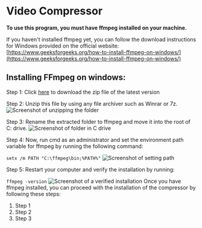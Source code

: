 # Video Compressor

**To use this program, you must have ffmpeg installed on your machine.** 

If you haven't installed ffmpeg yet, you can follow the download instructions for Windows provided on the official website: [https://www.geeksforgeeks.org/how-to-install-ffmpeg-on-windows/](https://www.geeksforgeeks.org/how-to-install-ffmpeg-on-windows/)

## Installing FFmpeg on windows:
Step 1: Click [here](https://www.gyan.dev/ffmpeg/builds/ffmpeg-git-full.7z) to download the zip file of the latest version

Step 2: Unzip this file by using any file archiver such as Winrar or 7z.
![Screenshot of unzipping the folder](https://media.geeksforgeeks.org/wp-content/uploads/20210912212008/1.png)

Step 3: Rename the extracted folder to ffmpeg and move it into the root of C: drive.
![Screenshot of folder in C drive](https://media.geeksforgeeks.org/wp-content/uploads/20210912212010/3.png)


Step 4: Now, run cmd as an administrator and set the environment path variable for ffmpeg by running the following command:

```setx /m PATH "C:\ffmpeg\bin;%PATH%"```
![Screenshot of setting path](https://media.geeksforgeeks.org/wp-content/uploads/20210912212036/Screenshotfrom20210912211815.png)

Step 5: Restart your computer and verify the installation by running:

```ffmpeg -version```
![Screenshot of a verified installation](https://media.geeksforgeeks.org/wp-content/uploads/20210912212115/Screenshotfrom20210912212044.png)
Once you have ffmpeg installed, you can proceed with the installation of the compressor by following these steps:

1. Step 1
2. Step 2
3. Step 3



